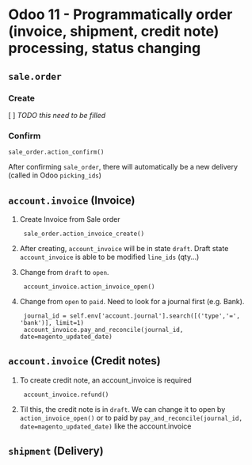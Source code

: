# Odoo 11 - Programmatically order (invoice, shipment, credit note) processing, status changing

## `sale.order`

### Create

[ ] *TODO this need to be filled*

### Confirm

    sale_order.action_confirm()

After confirming `sale_order`, there will automatically be a new delivery (called in Odoo `picking_ids`)

## `account.invoice` (Invoice)

1. Create Invoice from Sale order

        sale_order.action_invoice_create()

2. After creating, `account_invoice` will be in state `draft`. Draft state `account_invoice` is able to be modified `line_ids` (qty...)

3. Change from `draft` to `open`.

        account_invoice.action_invoice_open()

4. Change from `open` to `paid`. Need to look for a journal first (e.g. Bank).

        journal_id = self.env['account.journal'].search([('type','=', 'bank')], limit=1)
        account_invoice.pay_and_reconcile(journal_id, date=magento_updated_date)

## `account.invoice` (Credit notes)

1. To create credit note, an account_invoice is required

        account_invoice.refund()

2. Til this, the credit note is in `draft`. We can change it to open by `action_invoice_open()` or to paid by `pay_and_reconcile(journal_id, date=magento_updated_date)` like the account.invoice

## `shipment` (Delivery)
